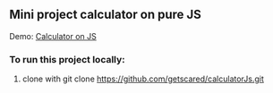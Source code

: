 ## Mini project calculator on pure JS

Demo: [Calculator on JS](https://getscared.github.io/calculatorJs/)

### To run this project locally:

1. clone with git clone https://github.com/getscared/calculatorJs.git
